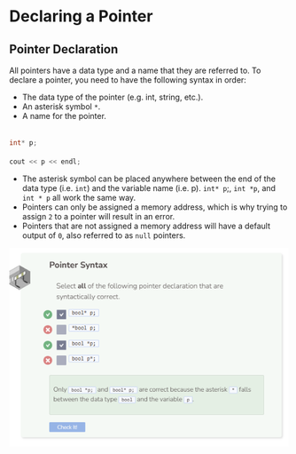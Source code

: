 # Declaring a Pointer
## Pointer Declaration
All pointers have a data type and a name that they are referred to. To declare a pointer, you need to have the following syntax in order:
- The data type of the pointer (e.g. int, string, etc.).
- An asterisk symbol `*`.
- A name for the pointer.

```cpp

int* p;

cout << p << endl;
```
- The asterisk symbol can be placed anywhere between the end of the data type (i.e. `int`) and the variable name (i.e. p). `int* p`;, `int *p`, and `int * p` all work the same way.
- Pointers can only be assigned a memory address, which is why trying to assign `2` to a pointer will result in an error.
- Pointers that are not assigned a memory address will have a default output of `0`, also referred to as `null` pointers.

![Question 2](_assets/Q2.png)